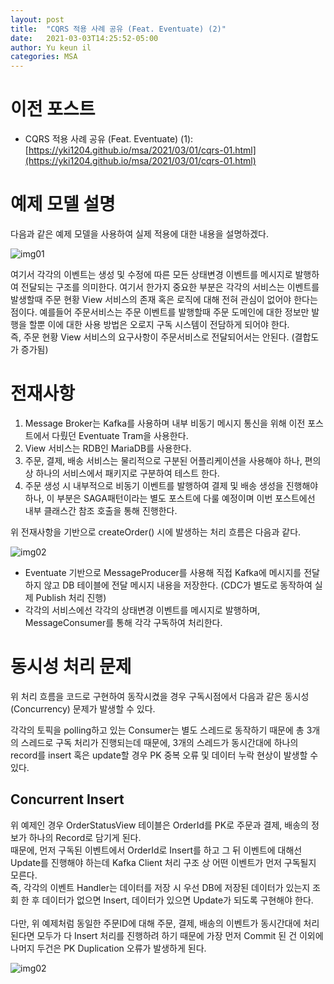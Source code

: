 ```yaml
---
layout: post
title:  "CQRS 적용 사례 공유 (Feat. Eventuate) (2)"
date:   2021-03-03T14:25:52-05:00
author: Yu keun il
categories: MSA
---
```


# 이전 포스트
- CQRS 적용 사례 공유 (Feat. Eventuate) (1): [https://yki1204.github.io/msa/2021/03/01/cqrs-01.html](https://yki1204.github.io/msa/2021/03/01/cqrs-01.html)

# 예제 모델 설명
다음과 같은 예제 모델을 사용하여 실제 적용에 대한 내용을 설명하겠다.

<img src="https://res.cloudinary.com/dgqaxnlot/image/upload/v1614700144/cqrs02_sfyw30.png" title="img01">

여기서 각각의 이벤트는 생성 및 수정에 따른 모든 상태변경 이벤트를 메시지로 발행하여 전달되는 구조를 의미한다.
여기서 한가지 중요한 부분은 각각의 서비스는 이벤트를 발생할때 주문 현황 View 서비스의 존재 혹은 로직에 대해 전혀 관심이 없어야 한다는 점이다.
예를들어 주문서비스는 주문 이벤트를 발행할때 주문 도메인에 대한 정보만 발행을 할뿐 이에 대한 사용 방법은 오로지 구독 시스템이 전담하게 되어야 한다. <br/>
즉, 주문 현황 View 서비스의 요구사항이 주문서비스로 전달되어서는 안된다. (결합도가  증가됨)

# 전재사항

1. Message Broker는 Kafka를 사용하며 내부 비동기 메시지 통신을 위해 이전 포스트에서 다뤘던 Eventuate Tram을 사용한다.
2. View 서비스는 RDB인 MariaDB를 사용한다.
3. 주문, 결제, 배송 서비스는 물리적으로 구분된 어플리케이션을 사용해야 하나, 편의상 하나의 서비스에서 패키지로 구분하여 테스트 한다.
4. 주문 생성 시 내부적으로 비동기 이벤트를 발행하여 결제 및 배송 생성을 진행해야 하나, 이 부분은 SAGA패턴이라는 별도 포스트에 다룰 예정이며 이번 포스트에선 내부 클래스간 참조 호출을 통해 진행한다.

위 전재사항을 기반으로 createOrder() 시에 발생하는 처리 흐름은 다음과 같다.

<img src="https://res.cloudinary.com/dgqaxnlot/image/upload/v1615241425/cqrs03_zeq4rc.png" title="img02">

* Eventuate 기반으로 MessageProducer를 사용해 직접 Kafka에 메시지를 전달하지 않고 DB 테이블에 전달 메시지 내용을 저장한다. (CDC가 별도로 동작하여 실제 Publish 처리 진행)
* 각각의 서비스에선 각각의 상태변경 이벤트를 메시지로 발행하며, MessageConsumer를 통해 각각 구독하여 처리한다.

# 동시성 처리 문제
위 처리 흐름을 코드로 구현하여 동작시켰을 경우 구독시점에서 다음과 같은 동시성(Concurrency) 문제가 발생할 수 있다.

각각의 토픽을 polling하고 있는 Consumer는 별도 스레드로 동작하기 때문에 총 3개의 스레드로 구독 처리가 진행되는데 때문에, 3개의 스레드가 동시간대에 하나의 record를 insert 혹은 update할 경우 PK 중복 오류 및 데이터 누락 현상이 발생할 수 있다.

## Concurrent Insert
위 예제인 경우 OrderStatusView 테이블은 OrderId를 PK로 주문과 결제, 배송의 정보가 하나의 Record로 담기게 된다. <br/>
때문에, 먼저 구독된 이벤트에서 OrderId로 Insert를 하고 그 뒤 이벤트에 대해선 Update를 진행해야 하는데 Kafka Client 처리 구조 상 어떤 이벤트가 먼저 구독될지 모른다.<br/>
즉, 각각의 이벤트 Handler는 데이터를 저장 시 우선 DB에 저장된 데이터가 있는지 조회 한 후 데이터가 없으면 Insert, 데이터가 있으면 Update가 되도록 구현해야 한다.<br/>
<br/>
다만, 위 예제처럼 동일한 주문ID에 대해 주문, 결제, 배송의 이벤트가 동시간대에 처리된다면 모두가 다 Insert 처리를 진행하려 하기 때문에 가장 먼저 Commit 된 건 이외에 나머지 두건은 PK Duplication 오류가 발생하게 된다.

<img src="https://res.cloudinary.com/dgqaxnlot/image/upload/v1615241429/cqrs04_a0usfq.png" title="img02">



